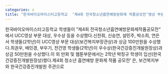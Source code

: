 ```yaml
---
categories: c
title: "한국바이오마이스터고등학교  ‘제4회 전국청소년흡연예방문화제 작품공모전’영상 부문 대상 우수상 수상"
---
```

한국바이오마이스터고등학교 학생들이 ”제4회 전국청소년흡연예방문화제작품공모전“ 에서 UCC영상 부문 대상, 우수상 등을 수상했다.신찬휘, 신승연, 설민주, 박소희, 연은서 학생들(2학년)이 UCC영상 부문 대상(보건복지부장관상)과 상금 100만원을 수상했다.최권우, 배민경, 부우기, 전건영 학생들(2학년)이 우수상(한국건강증진개발원장상)과 상금 50만원을 수상했다.이 외 만화 및 웹툰부문에서는 2학년 박정규 학생이 입선(한국건강증진개발원장상)했다.제4회 청소년 흡연예방 문화제 작품 공모전’ 은, 보건복지부와 한국건강증진개발원 주관으로